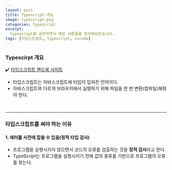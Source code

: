 ```yaml
---
layout: post
title: Typescript-개요
image: typescript.png
categories: typescript
excerpt: 
  typescript를 공부하면서 배운 내용들을 정리해보았습니다.
tags: [타입스트립트, typescript, vscode]
---
```


### Typescirpt 개요
✔️ [타입스크립트 핸드북 사이트](https://www.typescriptlang.org/ko/docs/handbook/intro.html)
- 타입스크립트는 자바스크립트에 타입이 입혀진 언어이다.
- 자바스크립트와 다르게 브라우저에서 실행하기 위해 파일을 한 번 변환(컴파일)해줘야 한다.
<br />

---


### 타입스크립트를 써야 하는 이유

#### 1. 에러를 사전에 잡을 수 있음(정적 타입 검사)
- 프로그램을 실행시키지 않으면서 코드의 오류를 검출하는 것을 **정적 검사**라고 한다.
- TypeScript는 프로그램을 실행시키기 전에 값의 종류를 기반으로 프로그램의 오류를 찾는다.
